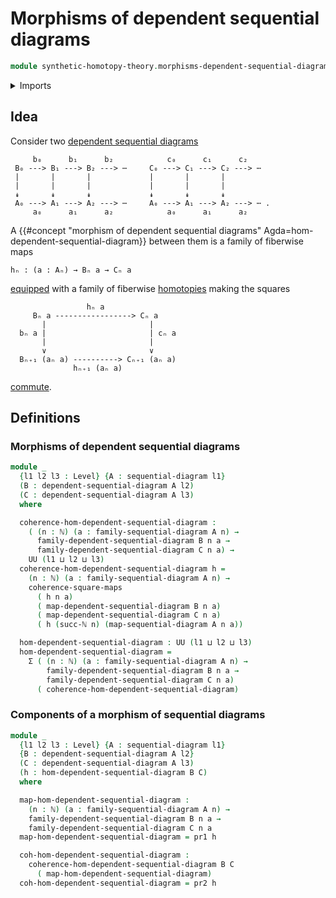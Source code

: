 # Morphisms of dependent sequential diagrams

```agda
module synthetic-homotopy-theory.morphisms-dependent-sequential-diagrams where
```

<details><summary>Imports</summary>

```agda
open import elementary-number-theory.natural-numbers

open import foundation.commuting-squares-of-maps
open import foundation.dependent-pair-types
open import foundation.universe-levels

open import synthetic-homotopy-theory.dependent-sequential-diagrams
open import synthetic-homotopy-theory.sequential-diagrams
```

</details>

## Idea

Consider two
[dependent sequential diagrams](synthetic-homotopy-theory.dependent-sequential-diagrams.md)

```text
     b₀      b₁      b₂            c₀      c₁      c₂
 B₀ ---> B₁ ---> B₂ ---> ⋯     C₀ ---> C₁ ---> C₂ ---> ⋯
 |       |       |             |       |       |
 |       |       |             |       |       |
 ↡       ↡       ↡             ↡       ↡       ↡
 A₀ ---> A₁ ---> A₂ ---> ⋯     A₀ ---> A₁ ---> A₂ ---> ⋯ .
     a₀      a₁      a₂            a₀      a₁      a₂
```

A
{{#concept "morphism of dependent sequential diagrams" Agda=hom-dependent-sequential-diagram}}
between them is a family of fiberwise maps

```text
hₙ : (a : Aₙ) → Bₙ a → Cₙ a
```

[equipped](foundation.structure.md) with a family of fiberwise
[homotopies](foundation-core.homotopies.md) making the squares

```text
                 hₙ a
     Bₙ a -----------------> Cₙ a
       |                       |
  bₙ a |                       | cₙ a
       |                       |
       ∨                       ∨
  Bₙ₊₁ (aₙ a) ----------> Cₙ₊₁ (aₙ a)
              hₙ₊₁ (aₙ a)
```

[commute](foundation-core.commuting-squares-of-maps.md).

## Definitions

### Morphisms of dependent sequential diagrams

```agda
module _
  {l1 l2 l3 : Level} {A : sequential-diagram l1}
  (B : dependent-sequential-diagram A l2)
  (C : dependent-sequential-diagram A l3)
  where

  coherence-hom-dependent-sequential-diagram :
    ( (n : ℕ) (a : family-sequential-diagram A n) →
      family-dependent-sequential-diagram B n a →
      family-dependent-sequential-diagram C n a) →
    UU (l1 ⊔ l2 ⊔ l3)
  coherence-hom-dependent-sequential-diagram h =
    (n : ℕ) (a : family-sequential-diagram A n) →
    coherence-square-maps
      ( h n a)
      ( map-dependent-sequential-diagram B n a)
      ( map-dependent-sequential-diagram C n a)
      ( h (succ-ℕ n) (map-sequential-diagram A n a))

  hom-dependent-sequential-diagram : UU (l1 ⊔ l2 ⊔ l3)
  hom-dependent-sequential-diagram =
    Σ ( (n : ℕ) (a : family-sequential-diagram A n) →
        family-dependent-sequential-diagram B n a →
        family-dependent-sequential-diagram C n a)
      ( coherence-hom-dependent-sequential-diagram)
```

### Components of a morphism of sequential diagrams

```agda
module _
  {l1 l2 l3 : Level} {A : sequential-diagram l1}
  {B : dependent-sequential-diagram A l2}
  (C : dependent-sequential-diagram A l3)
  (h : hom-dependent-sequential-diagram B C)
  where

  map-hom-dependent-sequential-diagram :
    (n : ℕ) (a : family-sequential-diagram A n) →
    family-dependent-sequential-diagram B n a →
    family-dependent-sequential-diagram C n a
  map-hom-dependent-sequential-diagram = pr1 h

  coh-hom-dependent-sequential-diagram :
    coherence-hom-dependent-sequential-diagram B C
      ( map-hom-dependent-sequential-diagram)
  coh-hom-dependent-sequential-diagram = pr2 h
```
